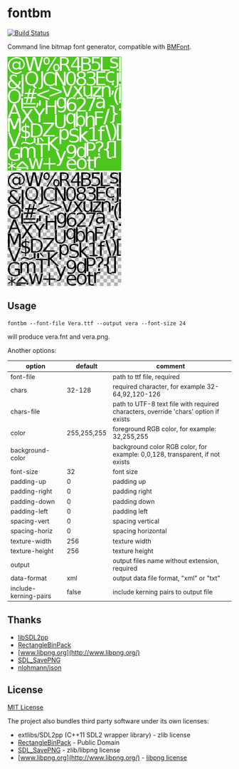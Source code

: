 # fontbm
[![Build Status](https://travis-ci.org/vladimirgamalian/fontbm.svg)](https://travis-ci.org/vladimirgamalian/fontbm)

Command line bitmap font generator, compatible with [BMFont](http://www.angelcode.com/products/bmfont/).

![sample](/assets/sample0.png?raw=true)
![sample](/assets/sample1.png?raw=true)

## Usage
```
fontbm --font-file Vera.ttf --output vera --font-size 24
```
will produce vera.fnt and vera.png.


Another options:


option  | default | comment
------|-----|---------------
font-file |  | path to ttf file, required
chars | 32-128 | required character, for example 32-64,92,120-126
chars-file | | path to UTF-8 text file with required characters, override 'chars' option if exists
color | 255,255,255 | foreground RGB color, for example: 32,255,255
background-color | | background color RGB color, for example: 0,0,128, transparent, if not exists
font-size | 32 | font size
padding-up | 0 | padding up
padding-right | 0 | padding right
padding-down | 0 | padding down
padding-left | 0 | padding left
spacing-vert | 0 | spacing vertical
spacing-horiz | 0 | spacing horizontal
texture-width | 256 | texture width
texture-height | 256 | texture height
output | | output files name without extension, required
data-format | xml | output data file format, "xml" or "txt"
include-kerning-pairs | false | include kerning pairs to output file

## Thanks

* [libSDL2pp](https://github.com/AMDmi3/libSDL2pp)
* [RectangleBinPack](https://github.com/juj/RectangleBinPack)
* [www.libpng.org](http://www.libpng.org/)
* [SDL_SavePNG](https://github.com/driedfruit/SDL_SavePNG)
* [nlohmann/json](https://github.com/nlohmann/json)

## License

[MIT License](http://opensource.org/licenses/MIT)

The project also bundles third party software under its own licenses:
* extlibs/SDL2pp (C++11 SDL2 wrapper library) - zlib license
* [RectangleBinPack](https://github.com/juj/RectangleBinPack) - Public Domain
* [SDL_SavePNG](https://github.com/driedfruit/SDL_SavePNG) - zlib/libpng license
* [www.libpng.org](http://www.libpng.org/) - [libpng license](http://www.libpng.org/pub/png/src/libpng-LICENSE.txt)
